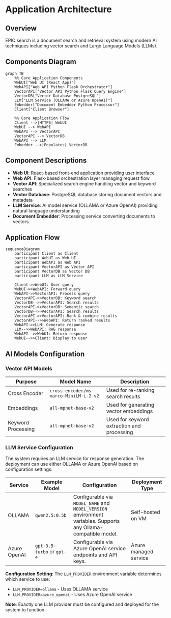 # Application Architecture

## Overview

EPIC.search is a document search and retrieval system using modern AI techniques including vector search and Large Language Models (LLMs).

## Components Diagram

```mermaid
graph TB
    %% Core Application Components
    WebUI["Web UI (React App)"]
    WebAPI["Web API Python Flask Orchestrator"]
    VectorAPI["Vector API Python Flask Query Engine"]
    VectorDB["Vector Database PostgreSQL"]
    LLM["LLM Service (OLLAMA or Azure OpenAI)"]
    Embedder["Document Embedder Python Processor"]
    Client["Client Browser"]
    
    %% Core Application Flow
    Client -->|HTTPS| WebUI
    WebUI --> WebAPI
    WebAPI --> VectorAPI
    VectorAPI --> VectorDB
    WebAPI --> LLM
    Embedder -->|Populates| VectorDB
```

## Component Descriptions

- **Web UI**: React-based front-end application providing user interface
- **Web API**: Flask-based orchestration layer managing request flow
- **Vector API**: Specialized search engine handling vector and keyword searches
- **Vector Database**: PostgreSQL database storing document vectors and metadata
- **LLM Service**: AI model service (OLLAMA or Azure OpenAI) providing natural language understanding
- **Document Embedder**: Processing service converting documents to vectors

## Application Flow

```mermaid
sequenceDiagram
    participant Client as Client
    participant WebUI as Web UI
    participant WebAPI as Web API
    participant VectorAPI as Vector API
    participant VectorDB as Vector DB
    participant LLM as LLM Service
    
    Client->>WebUI: User query
    WebUI->>WebAPI: Forward query
    WebAPI->>VectorAPI: Process query
    VectorAPI->>VectorDB: Keyword search
    VectorDB-->>VectorAPI: Search results
    VectorAPI->>VectorDB: Semantic search
    VectorDB-->>VectorAPI: Search results
    VectorAPI->>VectorAPI: Rank & combine results
    VectorAPI-->>WebAPI: Return ranked results
    WebAPI->>LLM: Generate response
    LLM-->>WebAPI: RAG response
    WebAPI-->>WebUI: Return response
    WebUI-->>Client: Display to user
```

## AI Models Configuration

### Vector API Models

| Purpose | Model Name | Description |
|---------|------------|-------------|
| Cross Encoder | `cross-encoder/ms-marco-MiniLM-L-2-v2` | Used for re-ranking search results |
| Embeddings | `all-mpnet-base-v2` | Used for generating vector embeddings |
| Keyword Processing | `all-mpnet-base-v2` | Used for keyword extraction and processing |

### LLM Service Configuration

The system requires an LLM service for response generation. The deployment can use either OLLAMA or Azure OpenAI based on configuration settings:

| Service | Example Model | Configuration | Deployment Type |
|---------|--------------|---------------|-----------------|
| OLLAMA | `qwen2.5:0.5b` | Configurable via `MODEL_NAME` and `MODEL_VERSION` environment variables. Supports any Ollama-compatible model. | Self-hosted on VM |
| Azure OpenAI | `gpt-3.5-turbo` or `gpt-4` | Configurable via Azure OpenAI service endpoints and API keys. | Azure managed service |

**Configuration Setting**: The `LLM_PROVIDER` environment variable determines which service to use:

- `LLM_PROVIDER=ollama` - Uses OLLAMA service
- `LLM_PROVIDER=azure_openai` - Uses Azure OpenAI service

**Note**: Exactly one LLM provider must be configured and deployed for the system to function.
